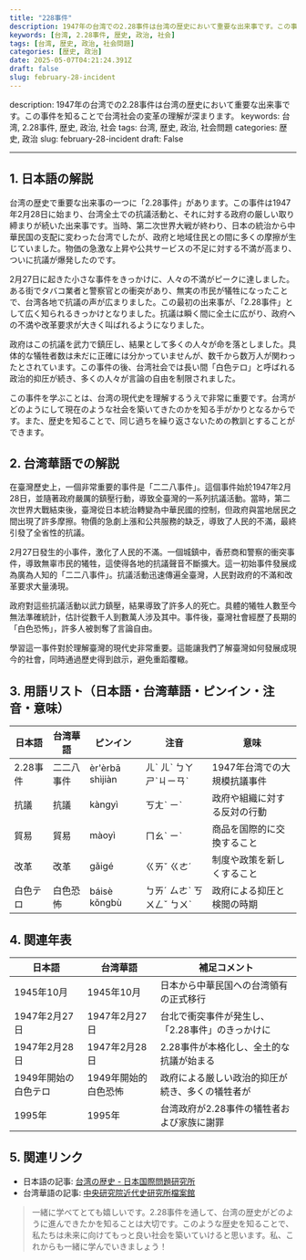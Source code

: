 ```yaml
---
title: "228事件"
description: 1947年の台湾での2.28事件は台湾の歴史において重要な出来事です。この事件を知ることで台湾社会の変革の理解が深まります。
keywords: [台湾, 2.28事件, 歴史, 政治, 社会]
tags: [台湾, 歴史, 政治, 社会問題]
categories: [歴史, 政治]
date: 2025-05-07T04:21:24.391Z
draft: false
slug: february-28-incident
---
```


description: 1947年の台湾での2.28事件は台湾の歴史において重要な出来事です。この事件を知ることで台湾社会の変革の理解が深まります。
keywords: 台湾, 2.28事件, 歴史, 政治, 社会
tags: 台湾, 歴史, 政治, 社会問題
categories: 歴史, 政治
slug: february-28-incident
draft: False

---

## 1. 日本語の解説

台湾の歴史で重要な出来事の一つに「2.28事件」があります。この事件は1947年2月28日に始まり、台湾全土での抗議活動と、それに対する政府の厳しい取り締まりが続いた出来事です。当時、第二次世界大戦が終わり、日本の統治から中華民国の支配に変わった台湾でしたが、政府と地域住民との間に多くの摩擦が生じていました。物価の急激な上昇や公共サービスの不足に対する不満が高まり、ついに抗議が爆発したのです。

2月27日に起きた小さな事件をきっかけに、人々の不満がピークに達しました。ある街でタバコ業者と警察官との衝突があり、無実の市民が犠牲になったことで、台湾各地で抗議の声が広まりました。この最初の出来事が、「2.28事件」として広く知られるきっかけとなりました。抗議は瞬く間に全土に広がり、政府への不満や改革要求が大きく叫ばれるようになりました。

政府はこの抗議を武力で鎮圧し、結果として多くの人々が命を落としました。具体的な犠牲者数は未だに正確には分かっていませんが、数千から数万人が関わったとされています。この事件の後、台湾社会では長い間「白色テロ」と呼ばれる政治的抑圧が続き、多くの人々が言論の自由を制限されました。

この事件を学ぶことは、台湾の現代史を理解するうえで非常に重要です。台湾がどのようにして現在のような社会を築いてきたのかを知る手がかりとなるからです。また、歴史を知ることで、同じ過ちを繰り返さないための教訓とすることができます。

## 2. 台湾華語での解説

在臺灣歷史上，一個非常重要的事件是「二二八事件」。這個事件始於1947年2月28日，並隨著政府嚴厲的鎮壓行動，導致全臺灣的一系列抗議活動。當時，第二次世界大戰結束後，臺灣從日本統治轉變為中華民國的控制，但政府與當地居民之間出現了許多摩擦。物價的急劇上漲和公共服務的缺乏，導致了人民的不滿，最終引發了全省性的抗議。

2月27日發生的小事件，激化了人民的不滿。一個城鎮中，香菸商和警察的衝突事件，導致無辜市民的犧牲，這使得各地的抗議聲音不斷擴大。這一初始事件發展成為廣為人知的「二二八事件」。抗議活動迅速傳遍全臺灣，人民對政府的不滿和改革要求大量湧現。

政府對這些抗議活動以武力鎮壓，結果導致了許多人的死亡。具體的犧牲人數至今無法準確統計，估計從數千人到數萬人涉及其中。事件後，臺灣社會經歷了長期的「白色恐怖」，許多人被剝奪了言論自由。

學習這一事件對於理解臺灣的現代史非常重要。這能讓我們了解臺灣如何發展成現今的社會，同時通過歷史得到啟示，避免重蹈覆轍。

## 3. 用語リスト（日本語・台湾華語・ピンイン・注音・意味）

| 日本語     | 台湾華語          | ピンイン       | 注音    | 意味                               |
|------------|------------------|---------------|--------|----------------------------------|
| 2.28事件   | 二二八事件       | èr'èrbā shìjiàn | ㄦˋ ㄦˋ ㄅㄚ ㄕˋㄐㄧㄢˋ | 1947年台湾での大規模抗議事件     |
| 抗議       | 抗議             | kàngyì        | ㄎㄤˋ ㄧˋ | 政府や組織に対する反対の行動      |
| 貿易       | 貿易             | màoyì         | ㄇㄠˋ ㄧˋ | 商品を国際的に交換すること         |
| 改革       | 改革             | gǎigé         | ㄍㄞˇ ㄍㄜˊ | 制度や政策を新しくすること         |
| 白色テロ   | 白色恐怖         | báisè kǒngbù  | ㄅㄞˊ ㄙㄜˋ ㄎㄨㄥˇ ㄅㄨˋ | 政府による抑圧と検閲の時期         |

## 4. 関連年表

| 日本語                   | 台湾華語                  | 補足コメント                                   |
|--------------------------|--------------------------|--------------------------------------------|
| 1945年10月               | 1945年10月               | 日本から中華民国への台湾領有の正式移行       |
| 1947年2月27日            | 1947年2月27日            | 台北で衝突事件が発生し、「2.28事件」のきっかけに |
| 1947年2月28日            | 1947年2月28日            | 2.28事件が本格化し、全土的な抗議が始まる      |
| 1949年開始の白色テロ     | 1949年開始的白色恐怖     | 政府による厳しい政治的抑圧が続き、多くの犠牲者が |
| 1995年                  | 1995年                  | 台湾政府が2.28事件の犠牲者および家族に謝罪     |

## 5. 関連リンク

- 日本語の記事: [台湾の歴史 - 日本国際問題研究所](https://www.jiia.or.jp/)
- 台湾華語の記事: [中央研究院近代史研究所檔案館](http://www.archives.sinica.edu.tw/)

>一緒に学べてとても嬉しいです。2.28事件を通して、台湾の歴史がどのように進んできたかを知ることは大切です。このような歴史を知ることで、私たちは未来に向けてもっと良い社会を築いていけると思います。私、これからも一緒に学んでいきましょう！